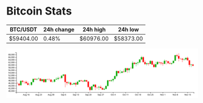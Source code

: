 # Bitcoin Stats

BTC/USDT|24h change|24h high|24h low|
|---|---|---|---|
|$59404.00|0.48%|$60976.00|$58373.00|

<img src="./chart.svg">
